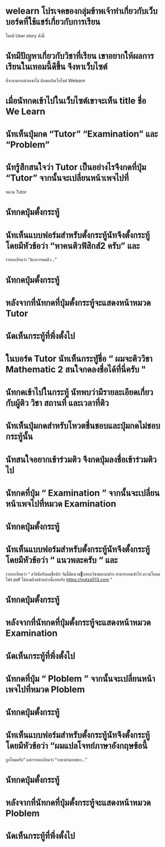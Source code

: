 # welearn โปรเจคของกลุ่มข้าพเจ้าทำเกี่ยวกับเว็บบอร์ดที่ใช้แชร์เกี่ยวกับการเรียน
  โดยมี User story ดังนี้
# นัทมีปัญหาเกี่ยวกับวิชาที่เรียน เขาอยากให้ผลการเรียนในเทอมนี้ดีขึ้น จึงหาเว็บไซต์
  ที่จะสามารถช่วยเขาได้ นัทพบกับเว็บไซต์ Welearn
# เมื่อนัทกดเข้าไปในเว็บไซต์เขาจะเห็น title ชื่อ We Learn
# นัทเห็นปุ่มกด “Tutor” “Examination” และ “Problem”
# นัทรู้สึกสนใจว่า Tutor เป็นอย่างไรจึงกดที่ปุ่ม “Tutor” จากนั้นจะเปลี่ยนหน้าเพจไปที่
  หมวด Tutor
# นัทกดปุ่มตั้งกระทู้
# นัทเห็นแบบฟอร์มสําหรับตั้งกระทู้นัทจึงตั้งกระทู้โดยมีหัวข้อว่า “หาคนติวฟิสิกส์2 ครับ” และ  
  รายละเอียดว่า “ต้องการคนติว...”
# นัทกดปุ่มตั้งกระทู้
# หลังจากที่นัทกดที่ปุ่มตั้งกระทู้จะแสดงหน้าหมวด Tutor
# นัดเห็นกระทู้ที่พึ่งตั้งไป
# ในบอร์ด Tutor นัทเห็นกระทูัชื่อ “ ผมจะติววิชา Mathematic 2 สนใจกดลงชื่อได้ที่นี่ครับ "
# นัทกดเข้าไปในกระทู้ นัทพบว่ามีรายละเอียดเกี่ยวกับผู้ติว วิชา สถานที่ และเวลาที่ติว
# นัทเห็นปุ่มกดสําหรับโหวตชื่นชอบและปุ่มกดไม่ชอบกระทู้นั้น
# นัทสนใจอยากเข้าร่วมติว จึงกดปุ่มลงชื่อเข้าร่วมติวไป
# นัทกดที่ปุ่ม “ Examination ” จากนั้นจะเปลี่ยนหน้าเพจไปที่หมวด Examination
# นัทกดปุ่มตั้งกระทู้
# นัทเห็นแบบฟอร์มสําหรับตั้งกระทู้นัทจึงตั้งกระทู้โดยมีหัวข้อว่า “ แนวพละครับ “ และ
  รายละเอียดว่า “ สวัสดีครับผมชื่อนัท วันนี้มีแนวขอสอบวิชาพละมาฝาก สามารถกดเข้าไป
  ดาวน์โหลดไฟล์ pdf ได้ตามลิงค์ด้านล่างนี้เลยครับ https://nutza513.com “
# นัทกดปุ่มตั้งกระทู้
# หลังจากที่นัทกดที่ปุ่มตั้งกระทู้จะแสดงหน้าหมวด Examination
# นัดเห็นกระทู้ที่พึ่งตั้งไป
# นัทกดที่ปุ่ม “ Ploblem ” จากนั้นจะเปลี่ยนหน้าเพจไปที่หมวด Ploblem
# นัทกดปุ่มตั้งกระทู้
# นัทเห็นแบบฟอร์มสําหรับตั้งกระทู้นัทจึงตั้งกระทู้โดยมีหัวข้อว่า “ผมแปลโจทย์ภาษาอังกฤษข้อนี้
  ถูกไหมครับ” และรายละเอียดว่า “จงหาคําตอบของ…”
# นัทกดปุ่มตั้งกระทู้
# หลังจากที่นัทกดที่ปุ่มตั้งกระทู้จะแสดงหน้าหมวด Ploblem
# นัดเห็นกระทู้ที่พึ่งตั้งไป
